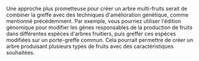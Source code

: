 Une approche plus prometteuse pour créer un arbre multi-fruits serait de combiner la greffe avec des techniques d'amélioration génétique, comme mentionné précédemment. Par exemple, vous pourriez utiliser l'édition génomique pour modifier les gènes responsables de la production de fruits dans différentes espèces d'arbres fruitiers, puis greffer ces espèces modifiées sur un porte-greffe commun. Cela pourrait permettre de créer un arbre produisant plusieurs types de fruits avec des caractéristiques souhaitées.
